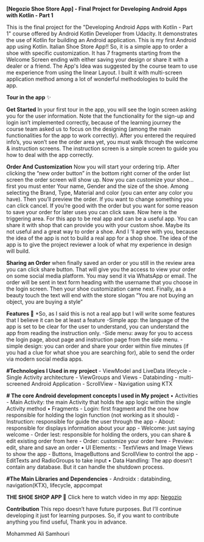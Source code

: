 **[Negozio Shoe Store App] - Final Project for Developing Android Apps with Kotlin - Part 1**

This is the final project for the "Developing Android Apps with Kotlin - Part 1" course offered by Android Kotlin Developer from Udacity. It demonstrates the use of Kotlin for building an Android application.
This is my first Android app using Kotlin. Italian Shoe Store App!! So, it is a simple app to order a shoe with specific customization. It has 7 fragments starting from the Welcome Screen ending with either saving your design or share it with a dealer or a friend. The App's Idea was suggested by the course team to use me experience from using the linear Layout. I built it with multi-screen application method among a lot of wonderful methodologies to build the app.


**Tour in the app** ✨ 

**Get Started** 
	In your first tour in the app, you will see the login screen asking you for the user information. 
Note that the functionality for the sign-up and login isn’t implemented correctly,
because of the learning journey the course team asked us to focus on the designing (among the main functionalities for the app to work correctly). 
After you entered the required info’s, you won’t see the order area yet, you must walk through the welcome & instruction screens.
The instruction screen is a simple screen to guide you how to deal with the app correctly. 

**Order And Customization** 
	Now you will start your ordering trip. After clicking the “new order button” in the bottom right corner of the order list screen the order screen will show up.
Now you can customize your shoe… first you must enter Your name, Gender and the size of the shoe. Among selecting the Brand, Type, Material and color (you can enter any color you have).
Then you’ll preview the order. If you want to change something you can click cancel. 
If you’re good with the order but you want for some reason to save your order for later uses you can click save. 
Now here is the triggering area. For this app to be real app and can be a useful app. You can share it with shop that can provide you with your custom shoe. 
Maybe its not useful and a great way to order a shoe. And I ‘ll agree with you, because the idea of the app is not to build a real app for a shop shoe. 
The idea of the app is to give the project reviewer a look of what my experience in design will build. 

**Sharing an Order** 
when finally saved an order or you still in the review area you can click share button. That will give you the access to view your order on some social media platform. 
You may send it via WhatsApp or email. The order will be sent in text form heading with the username that you choose in the login screen. 
Then your shoe customization came next. Finally, as a beauty touch the text will end with the store slogan “You are not buying an object, you are buying a style”


**Features 📝**
*So, as I said this is not a real app but I will write some features that I believe it can be at least a feature 
		-Simple app: the language of the app is set to be clear for the user to understand, you can understand the app from reading the instruction only.
		-Side menu: away for you to access the login page, about page and instruction page from the side menu.
		-simple design: you can order and share your order within five minutes (if you had a clue for what shoe you are searching for), able to send the order via modern social media apps.


**#Technologies I Used in my project**
		-	ViewModel and LiveData lifecycle
		-	Single Activity architecture
		-	ViewGroups and Views
		-	Databinding 
		-	multi-screened Android Application
		-	ScrollView 
		-	Navigation using KTX 

**# The core Android development concepts I used in My project**
	•	Activities 
		-	Main Activity: the main Activity that holds the app logic within the single Activity method
	•	Fragments 
		-	Login: first fragment and the one how responsible for holding the login function (not working as it should)
		-	Instruction: responsible for guide the user through the app
		-	About: responsible for displays information about your app
		-	Welcome: just saying welcome 
		-	Order lest: responsible for holding the orders, you can share & edit existing order from here
		-	Order: customize your order here
		-	Preview: edit, share and save an order
	•	UI Elements:
		-	TextViews and Image Views to show the app
		-	Buttons, ImageButtons and ScrollView to control the app
		-	EditTexts and RadioGroups to take input 
	•	Data Handling: The app doesn’t contain any database. But it can handle the shutdown process. 

**#The Main Libraries and Dependencies**
		-	Androidx : databinding, navigation(KTX), lifecycle, appcompat
	
**THE SHOE SHOP APP 📱**
Click here to watch video in my app: [Negozio]([link-to-your-video.mp4](https://www.canva.com/design/DAGAywSYXG4/tbJEtee-LUK6wikYGj8MHQ/watch?utm_content=DAGAywSYXG4&utm_campaign=designshare&utm_medium=link&utm_source=editor))


**Contribution**
This repo doesn’t have future purposes. But I’ll continue developing it just for learning purposes. So, if you want to contribute anything you find useful, Thank you in advance. 

Mohammed Ali Samhouri
